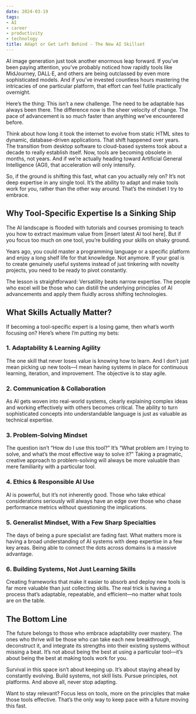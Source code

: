 ```yaml
---
date: 2024-03-19
tags:
- AI
- career
- productivity
- technology
title: Adapt or Get Left Behind - The New AI Skillset
---
```


AI image generation just took another enormous leap forward. If you’ve been paying attention, you’ve probably noticed how rapidly tools like MidJourney, DALL·E, and others are being outclassed by even more sophisticated models. And if you’ve invested countless hours mastering the intricacies of one particular platform, that effort can feel futile practically overnight.

Here’s the thing: This isn’t a new challenge. The need to be adaptable has always been there. The difference now is the sheer velocity of change. The pace of advancement is so much faster than anything we’ve encountered before.

Think about how long it took the internet to evolve from static HTML sites to dynamic, database-driven applications. That shift happened over years. The transition from desktop software to cloud-based systems took about a decade to really establish itself. Now, tools are becoming obsolete in months, not years. And if we’re actually heading toward Artificial General Intelligence (AGI), that acceleration will only intensify.

So, if the ground is shifting this fast, what can you actually rely on? It’s not deep expertise in any single tool. It’s the ability to adapt and make tools work for you, rather than the other way around. That’s the mindset I try to embrace.

## Why Tool-Specific Expertise Is a Sinking Ship

The AI landscape is flooded with tutorials and courses promising to teach you how to extract maximum value from [insert latest AI tool here]. But if you focus too much on one tool, you’re building your skills on shaky ground.

Years ago, you could master a programming language or a specific platform and enjoy a long shelf life for that knowledge. Not anymore. If your goal is to create genuinely useful systems instead of just tinkering with novelty projects, you need to be ready to pivot constantly.

The lesson is straightforward: Versatility beats narrow expertise. The people who excel will be those who can distill the underlying principles of AI advancements and apply them fluidly across shifting technologies.

## What Skills Actually Matter?

If becoming a tool-specific expert is a losing game, then what’s worth focusing on? Here’s where I’m putting my bets:

### 1. **Adaptability & Learning Agility**

The one skill that never loses value is knowing how to learn. And I don’t just mean picking up new tools—I mean having systems in place for continuous learning, iteration, and improvement. The objective is to stay agile.

### 2. **Communication & Collaboration**

As AI gets woven into real-world systems, clearly explaining complex ideas and working effectively with others becomes critical. The ability to turn sophisticated concepts into understandable language is just as valuable as technical expertise.

### 3. **Problem-Solving Mindset**

The question isn’t “How do I use this tool?” It’s “What problem am I trying to solve, and what’s the most effective way to solve it?” Taking a pragmatic, creative approach to problem-solving will always be more valuable than mere familiarity with a particular tool.

### 4. **Ethics & Responsible AI Use**

AI is powerful, but it’s not inherently good. Those who take ethical considerations seriously will always have an edge over those who chase performance metrics without questioning the implications.

### 5. **Generalist Mindset, With a Few Sharp Specialties**

The days of being a pure specialist are fading fast. What matters more is having a broad understanding of AI systems with deep expertise in a few key areas. Being able to connect the dots across domains is a massive advantage.

### 6. **Building Systems, Not Just Learning Skills**

Creating frameworks that make it easier to absorb and deploy new tools is far more valuable than just collecting skills. The real trick is having a process that’s adaptable, repeatable, and efficient—no matter what tools are on the table.

## The Bottom Line

The future belongs to those who embrace adaptability over mastery. The ones who thrive will be those who can take each new breakthrough, deconstruct it, and integrate its strengths into their existing systems without missing a beat. It’s not about being the best at using a particular tool—it’s about being the best at making tools work for you.

Survival in this space isn’t about keeping up. It’s about staying ahead by constantly evolving. Build systems, not skill lists. Pursue principles, not platforms. And above all, never stop adapting.

Want to stay relevant? Focus less on tools, more on the principles that make those tools effective. That’s the only way to keep pace with a future moving this fast.

